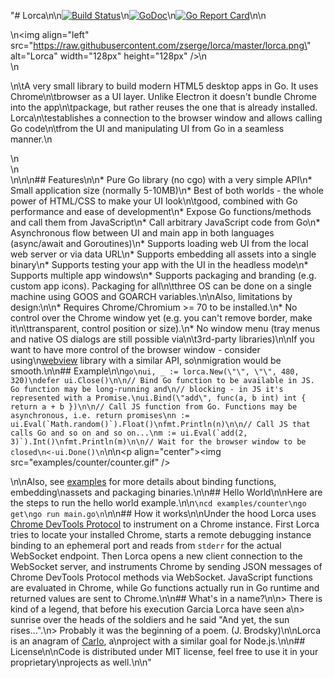"# Lorca\n\n[![Build Status](https://img.shields.io/github/workflow/status/zserge/lorca/CI%20Pipeline)](https://github.com/zserge/lorca)\n[![GoDoc](https://godoc.org/github.com/zserge/lorca?status.svg)](https://godoc.org/github.com/zserge/lorca)\n[![Go Report Card](https://goreportcard.com/badge/github.com/zserge/lorca)](https://goreportcard.com/report/github.com/zserge/lorca)\n\n<div>\n<img align=\"left\" src=\"https://raw.githubusercontent.com/zserge/lorca/master/lorca.png\" alt=\"Lorca\" width=\"128px\" height=\"128px\" />\n<br/>\n<p>\n\tA very small library to build modern HTML5 desktop apps in Go. It uses Chrome\n\tbrowser as a UI layer. Unlike Electron it doesn't bundle Chrome into the app\n\tpackage, but rather reuses the one that is already installed. Lorca\n\testablishes a connection to the browser window and allows calling Go code\n\tfrom the UI and manipulating UI from Go in a seamless manner.\n</p>\n<br/>\n</div>\n\n\n## Features\n\n* Pure Go library (no cgo) with a very simple API\n* Small application size (normally 5-10MB)\n* Best of both worlds - the whole power of HTML/CSS to make your UI look\n\tgood, combined with Go performance and ease of development\n* Expose Go functions/methods and call them from JavaScript\n* Call arbitrary JavaScript code from Go\n* Asynchronous flow between UI and main app in both languages (async/await and Goroutines)\n* Supports loading web UI from the local web server or via data URL\n* Supports embedding all assets into a single binary\n* Supports testing your app with the UI in the headless mode\n* Supports multiple app windows\n* Supports packaging and branding (e.g. custom app icons). Packaging for all\n\tthree OS can be done on a single machine using GOOS and GOARCH variables.\n\nAlso, limitations by design:\n\n* Requires Chrome/Chromium >= 70 to be installed.\n* No control over the Chrome window yet (e.g. you can't remove border, make it\n\ttransparent, control position or size).\n* No window menu (tray menus and native OS dialogs are still possible via\n\t3rd-party libraries)\n\nIf you want to have more control of the browser window - consider using\n[webview](https://github.com/zserge/webview) library with a similar API, so\nmigration would be smooth.\n\n## Example\n\n```go\nui, _ := lorca.New(\"\", \"\", 480, 320)\ndefer ui.Close()\n\n// Bind Go function to be available in JS. Go function may be long-running and\n// blocking - in JS it's represented with a Promise.\nui.Bind(\"add\", func(a, b int) int { return a + b })\n\n// Call JS function from Go. Functions may be asynchronous, i.e. return promises\nn := ui.Eval(`Math.random()`).Float()\nfmt.Println(n)\n\n// Call JS that calls Go and so on and so on...\nm := ui.Eval(`add(2, 3)`).Int()\nfmt.Println(m)\n\n// Wait for the browser window to be closed\n<-ui.Done()\n```\n\n<p align=\"center\"><img src=\"examples/counter/counter.gif\" /></p>\n\nAlso, see [examples](examples) for more details about binding functions, embedding\nassets and packaging binaries.\n\n## Hello World\n\nHere are the steps to run the hello world example.\n\n```\ncd examples/counter\ngo get\ngo run main.go\n```\n\n## How it works\n\nUnder the hood Lorca uses [Chrome DevTools Protocol](https://chromedevtools.github.io/devtools-protocol/) to instrument on a Chrome instance. First Lorca tries to locate your installed Chrome, starts a remote debugging instance binding to an ephemeral port and reads from `stderr` for the actual WebSocket endpoint. Then Lorca opens a new client connection to the WebSocket server, and instruments Chrome by sending JSON messages of Chrome DevTools Protocol methods via WebSocket. JavaScript functions are evaluated in Chrome, while Go functions actually run in Go runtime and returned values are sent to Chrome.\n\n## What's in a name?\n\n> There is kind of a legend, that before his execution Garcia Lorca have seen a\n> sunrise over the heads of the soldiers and he said \"And yet, the sun rises...\".\n> Probably it was the beginning of a poem. (J. Brodsky)\n\nLorca is an anagram of [Carlo](https://github.com/GoogleChromeLabs/carlo/), a\nproject with a similar goal for Node.js.\n\n## License\n\nCode is distributed under MIT license, feel free to use it in your proprietary\nprojects as well.\n\n"
